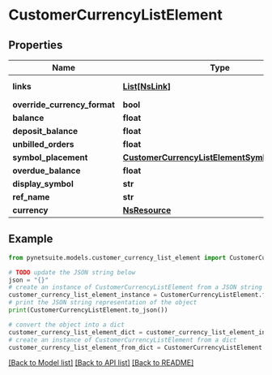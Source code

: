 # CustomerCurrencyListElement


## Properties

Name | Type | Description | Notes
------------ | ------------- | ------------- | -------------
**links** | [**List[NsLink]**](NsLink.md) |  | [optional] [readonly] 
**override_currency_format** | **bool** |  | [optional] 
**balance** | **float** |  | [optional] 
**deposit_balance** | **float** |  | [optional] 
**unbilled_orders** | **float** |  | [optional] 
**symbol_placement** | [**CustomerCurrencyListElementSymbolPlacement**](CustomerCurrencyListElementSymbolPlacement.md) |  | [optional] 
**overdue_balance** | **float** |  | [optional] 
**display_symbol** | **str** |  | [optional] 
**ref_name** | **str** |  | [optional] 
**currency** | [**NsResource**](NsResource.md) |  | [optional] 

## Example

```python
from pynetsuite.models.customer_currency_list_element import CustomerCurrencyListElement

# TODO update the JSON string below
json = "{}"
# create an instance of CustomerCurrencyListElement from a JSON string
customer_currency_list_element_instance = CustomerCurrencyListElement.from_json(json)
# print the JSON string representation of the object
print(CustomerCurrencyListElement.to_json())

# convert the object into a dict
customer_currency_list_element_dict = customer_currency_list_element_instance.to_dict()
# create an instance of CustomerCurrencyListElement from a dict
customer_currency_list_element_from_dict = CustomerCurrencyListElement.from_dict(customer_currency_list_element_dict)
```
[[Back to Model list]](../README.md#documentation-for-models) [[Back to API list]](../README.md#documentation-for-api-endpoints) [[Back to README]](../README.md)


